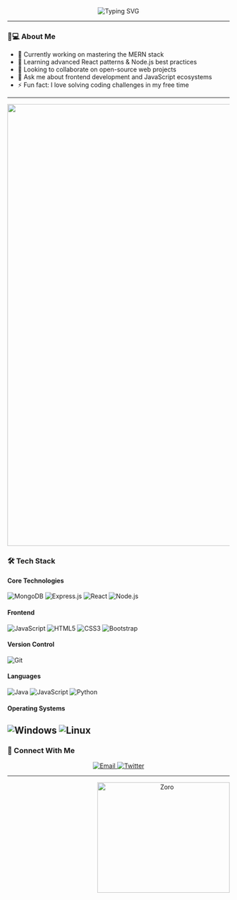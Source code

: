 <div align="center">
  <img src="https://readme-typing-svg.demolab.com?font=Fira+Code&weight=600&size=26&duration=4000&pause=1000&color=4A8FDB&center=true&vCenter=true&width=435&lines=Hi+%F0%9F%91%8B%2C+I'm+Rohan+Reddy;MERN+Stack+Developer;Continuous+Learner;Problem+Solver" alt="Typing SVG" />
</div>

---

### 👨💻 About Me
- 🔭 Currently working on mastering the MERN stack
- 🌱 Learning advanced React patterns & Node.js best practices
- 👯 Looking to collaborate on open-source web projects
- 💬 Ask me about frontend development and JavaScript ecosystems
- ⚡ Fun fact: I love solving coding challenges in my free time

---
<img src="https://user-images.githubusercontent.com/74038190/213910845-af37a709-8995-40d6-be59-724526e3c3d7.gif" style="width: 1000px; height: auto;"/>

### 🛠 Tech Stack

#### Core Technologies
![MongoDB](https://img.shields.io/badge/MongoDB-%234ea94b.svg?style=for-the-badge&logo=mongodb&logoColor=white)
![Express.js](https://img.shields.io/badge/express.js-%23404d59.svg?style=for-the-badge&logo=express&logoColor=%2361DAFB)
![React](https://img.shields.io/badge/react-%2320232a.svg?style=for-the-badge&logo=react&logoColor=%2361DAFB)
![Node.js](https://img.shields.io/badge/node.js-6DA55F?style=for-the-badge&logo=node.js&logoColor=white)

#### Frontend
![JavaScript](https://img.shields.io/badge/javascript-%23323330.svg?style=for-the-badge&logo=javascript&logoColor=%23F7DF1E)
![HTML5](https://img.shields.io/badge/html5-%23E34F26.svg?style=for-the-badge&logo=html5&logoColor=white)
![CSS3](https://img.shields.io/badge/css3-%231572B6.svg?style=for-the-badge&logo=css3&logoColor=white)
![Bootstrap](https://img.shields.io/badge/bootstrap-%23563D7C.svg?style=for-the-badge&logo=bootstrap&logoColor=white)

#### Version Control
![Git](https://img.shields.io/badge/git-%23F05033.svg?style=for-the-badge&logo=git&logoColor=white)

#### Languages
![Java](https://img.shields.io/badge/java-%23ED8B00.svg?style=for-the-badge&logo=openjdk&logoColor=white)
![JavaScript](https://img.shields.io/badge/javascript-%23323330.svg?style=for-the-badge&logo=javascript&logoColor=%23F7DF1E)
![Python](https://img.shields.io/badge/python-3670A0?style=for-the-badge&logo=python&logoColor=ffdd54)

#### Operating Systems  
![Windows](https://img.shields.io/badge/Windows-0078D6?style=for-the-badge&logo=windows&logoColor=white)   ![Linux](https://img.shields.io/badge/Linux-FCC624?style=for-the-badge&logo=linux&logoColor=black)
---

### 🤝 Connect With Me

<div align="center">
  <a href="mailto:smecrohanreddy5p6@gmail.com" target="_blank">
    <img src="https://img.shields.io/badge/Gmail-D14836?style=for-the-badge&logo=gmail&logoColor=white" alt="Email">
  </a>
  <a href="https://twitter.com/codewebhub_106" target="_blank">
    <img src="https://img.shields.io/badge/Twitter-%231DA1F2.svg?style=for-the-badge&logo=Twitter&logoColor=white" alt="Twitter">
  </a>
</div>

---

<div align="center">
 <img src="https://media.tenor.com/O8gy1gagVDoAAAAi/one-piece-pixel.gif"  alt="Zoro" style="float: right;" width="300" height="250"/>
  
</div>
